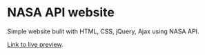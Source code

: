 
# NASA API website

Simple website bulit with HTML, CSS, jQuery, Ajax using NASA API.


[Link to live preview](https://markrau73.github.io/NASA_API_Website/).
